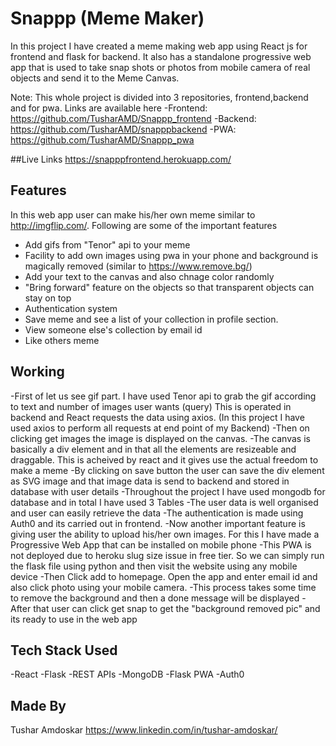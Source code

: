 # Snappp (Meme Maker)

In this project I have created a meme making web app using React js for frontend and flask for backend. It also has a standalone progressive web app that is used to take snap shots or photos from mobile camera of real objects and send it to the Meme Canvas.

Note: This whole project is divided into 3 repositories, frontend,backend and for pwa. Links are available here
-Frontend: https://github.com/TusharAMD/Snappp_frontend
-Backend: https://github.com/TusharAMD/snapppbackend
-PWA: https://github.com/TusharAMD/Snappp_pwa

##Live Links
https://snapppfrontend.herokuapp.com/

## Features
In this web app user can make his/her own meme similar to http://imgflip.com/. Following are some of the important features
- Add gifs from "Tenor" api to your meme
- Facility to add own images using pwa in your phone and background is magically removed (similar to https://www.remove.bg/)
- Add your text to the canvas and also chnage color randomly
- "Bring forward" feature on the objects so that transparent objects can stay on top
- Authentication system
- Save meme and see a list of your collection in profile section.
- View someone else's collection by email id
- Like others meme

## Working
-First of let us see gif part. I have used Tenor api to grab the gif according to text and number of images user wants (query)
This is operated in backend and React requests the data using axios. (In this project I have used axios to perform all requests at end point of my Backend)
-Then on clicking get images the image is displayed on the canvas.
-The canvas is basically a div element and in that all the elements are resizeable and draggable. This is acheived by react and it gives use the actual freedom to make a meme
-By clicking on save button the user can save the div element as SVG image and that image data is send to backend and stored in database with user details
-Throughout the project I have used mongodb for database and in total I have used 3 Tables 
-The user data is well organised and user can easily retrieve the data
-The authentication is made using Auth0 and its carried out in frontend.
-Now another important feature is giving user the ability to upload his/her own images. For this I have made a Progressive Web App that can be installed on mobile phone
-This PWA is not deployed due to heroku slug size issue in free tier. So we can simply run the flask file using python and then visit the website using any mobile device
-Then Click add to homepage. Open the app and enter email id and also click photo using your mobile camera.
-This process takes some time to remove the background and then a done message will be displayed
-After that user can click get snap to get the "background removed pic" and its ready to use in the web app

## Tech Stack Used
-React
-Flask
-REST APIs
-MongoDB
-Flask PWA 
-Auth0

## Made By
Tushar Amdoskar
https://www.linkedin.com/in/tushar-amdoskar/
